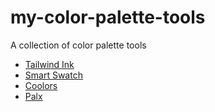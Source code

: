 # my-color-palette-tools
A collection of color palette tools

- [Tailwind Ink](https://tailwind.ink)
- [Smart Swatch](https://smart-swatch.netlify.app)
- [Coolors](https://coolors.co)
- [Palx](https://palx.jxnblk.com)
